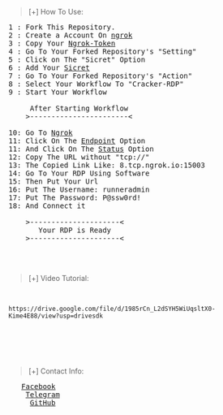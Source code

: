 >[+] How To Use:

<pre>1 : Fork This Repository.
2 : Create a Account On <a href="https://ngrok.com">ngrok</a>
3 : Copy Your <a href="https://dashboard.ngrok.com/get-started/your-authtoken">Ngrok-Token</a>
4 : Go To Your Forked Repository's "Setting"
5 : Click on The "Sicret" Option
6 : Add Your <a href="RDP/sicret">Sicret</a>
7 : Go To Your Forked Repository's "Action"
8 : Select Your Workflow To "Cracker-RDP"
9 : Start Your Workflow<br>
	 After Starting Workflow
	>-----------------------<<br>
10: Go To <a href="https://ngrok.com">Ngrok</a>
11: Click On The <a href="https://dashboard.ngrok.com/endpoints">Endpoint</a> Option
11: And Click On The <a href="https://dashboard.ngrok.com/cloud-edge/endpoints">Status</a> Option
12: Copy The URL without "tcp://"
13: The Copied Link Like: 8.tcp.ngrok.io:15003
14: Go To Your RDP Using Software
15: Then Put Your Url
16: Put The Username: runneradmin
17: Put The Password: P@ssw0rd!
18: And Connect it

	>---------------------<
	   Your RDP is Ready
	>---------------------<
</pre>
<br>
<br>

>[+] Video Tutorial:

<br>

```
https://drive.google.com/file/d/1985rCn_L2dSYH5WiUqsltX0-Kime4E88/view?usp=drivesdk
```

<br><br>
<!--
>[+] Repository Status:

![Anurag's GitHub stats](https://github-readme-stats.vercel.app/api?username=cracker911181&hide=contribs,prs)

-->
<br>

>[+] Contact Info:

<pre>	<a href="https://facebook.com/cracker911181">Facebook</a>
	<a href="https://t.me/cracker911181">Telegram</a>
	 <a href="https://github.com/cracker911181">GitHub</a>
</pre>
